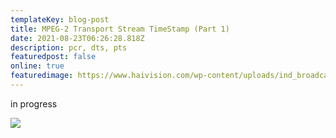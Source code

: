 ```yaml
---
templateKey: blog-post
title: MPEG-2 Transport Stream TimeStamp (Part 1)
date: 2021-08-23T06:26:28.818Z
description: pcr, dts, pts
featuredpost: false
online: true
featuredimage: https://www.haivision.com/wp-content/uploads/ind_broadcast_hero.jpg
---
```

in progress

![](https://www.haivision.com/wp-content/uploads/ind_broadcast_hero.jpg)